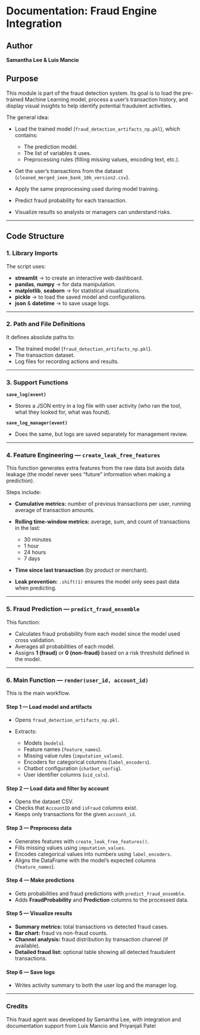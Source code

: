 # Documentation: Fraud Engine Integration
## Author
**Samantha Lee & Luis Mancio**

## Purpose

This module is part of the fraud detection system.
Its goal is to load the pre-trained Machine Learning model, process a user’s transaction history, and display visual insights to help identify potential fraudulent activities.

The general idea:

* Load the trained model (`fraud_detection_artifacts_np.pkl`), which contains:

  * The prediction model.
  * The list of variables it uses.
  * Preprocessing rules (filling missing values, encoding text, etc.).
* Get the user’s transactions from the dataset (`cleaned_merged_ieee_bank_10k_version2.csv`).
* Apply the same preprocessing used during model training.
* Predict fraud probability for each transaction.
* Visualize results so analysts or managers can understand risks.

---

## Code Structure

### 1. Library Imports

The script uses:

* **streamlit** → to create an interactive web dashboard.
* **pandas**, **numpy** → for data manipulation.
* **matplotlib**, **seaborn** → for statistical visualizations.
* **pickle** → to load the saved model and configurations.
* **json** & **datetime** → to save usage logs.

---

### 2. Path and File Definitions

It defines absolute paths to:

* The trained model (`fraud_detection_artifacts_np.pkl`).
* The transaction dataset.
* Log files for recording actions and results.

---

### 3. Support Functions

**`save_log(event)`**

* Stores a JSON entry in a log file with user activity (who ran the tool, what they looked for, what was found).

**`save_log_manager(event)`**

* Does the same, but logs are saved separately for management review.

---

### 4. Feature Engineering — `create_leak_free_features`

This function generates extra features from the raw data but avoids data leakage (the model never sees “future” information when making a prediction).

Steps include:

* **Cumulative metrics:** number of previous transactions per user, running average of transaction amounts.
* **Rolling time-window metrics:** average, sum, and count of transactions in the last:

  * 30 minutes
  * 1 hour
  * 24 hours
  * 7 days
* **Time since last transaction** (by product or merchant).
* **Leak prevention:** `.shift(1)` ensures the model only sees past data when predicting.

---

### 5. Fraud Prediction — `predict_fraud_ensemble`

This function:

* Calculates fraud probability from each model since the model used cross validation.
* Averages all probabilities of each model.
* Assigns **1 (fraud)** or **0 (non-fraud)** based on a risk threshold defined in the model.

---

### 6. Main Function — `render(user_id, account_id)`

This is the main workflow.

#### Step 1 — Load model and artifacts

* Opens `fraud_detection_artifacts_np.pkl`.
* Extracts:

  * Models (`models`).
  * Feature names (`feature_names`).
  * Missing value rules (`imputation_values`).
  * Encoders for categorical columns (`label_encoders`).
  * Chatbot configuration (`chatbot_config`).
  * User identifier columns (`uid_cols`).

#### Step 2 — Load data and filter by account

* Opens the dataset CSV.
* Checks that `AccountID` and `isFraud` columns exist.
* Keeps only transactions for the given `account_id`.

#### Step 3 — Preprocess data

* Generates features with `create_leak_free_features()`.
* Fills missing values using `imputation_values`.
* Encodes categorical values into numbers using `label_encoders`.
* Aligns the DataFrame with the model’s expected columns (`feature_names`).

#### Step 4 — Make predictions

* Gets probabilities and fraud predictions with `predict_fraud_ensemble`.
* Adds **FraudProbability** and **Prediction** columns to the processed data.

#### Step 5 — Visualize results

* **Summary metrics:** total transactions vs detected fraud cases.
* **Bar chart:** fraud vs non-fraud counts.
* **Channel analysis:** fraud distribution by transaction channel (if available).
* **Detailed fraud list:** optional table showing all detected fraudulent transactions.

#### Step 6 — Save logs

* Writes activity summary to both the user log and the manager log.

---

### Credits
This fraud agent was developed by Samantha Lee, with integration and documentation support from Luis Mancio and Priyanjali Patel 

